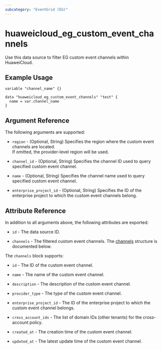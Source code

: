 ```yaml
---
subcategory: "EventGrid (EG)"
---
```


# huaweicloud_eg_custom_event_channels

Use this data source to filter EG custom event channels within HuaweiCloud.

## Example Usage

```hcl
variable "channel_name" {}

data "huaweicloud_eg_custom_event_channels" "test" {
  name = var.channel_name
}
```

## Argument Reference

The following arguments are supported:

* `region` - (Optional, String) Specifies the region where the custom event channels are located.  
  If omitted, the provider-level region will be used.

* `channel_id` - (Optional, String) Specifies the channel ID used to query specified custom event channel.

* `name` - (Optional, String) Specifies the channel name used to query specified custom event channel.

* `enterprise_project_id` - (Optional, String) Specifies the ID of the enterprise project to which the custom event
  channels belong.

## Attribute Reference

In addition to all arguments above, the following attributes are exported:

* `id` - The data source ID.

* `channels` - The filtered custom event channels.
  The [channels](#eg_custom_event_channels) structure is documented below.

<a name="eg_custom_event_channels"></a>
The `channels` block supports:

* `id` - The ID of the custom event channel.

* `name` - The name of the custom event channel.

* `description` - The description of the custom event channel.

* `provider_type` - The type of the custom event channel.

* `enterprise_project_id` - The ID of the enterprise project to which the custom event channel belongs.

* `cross_account_ids` - The list of domain IDs (other tenants) for the cross-account policy.

* `created_at` - The creation time of the custom event channel.

* `updated_at` - The latest update time of the custom event channel.
